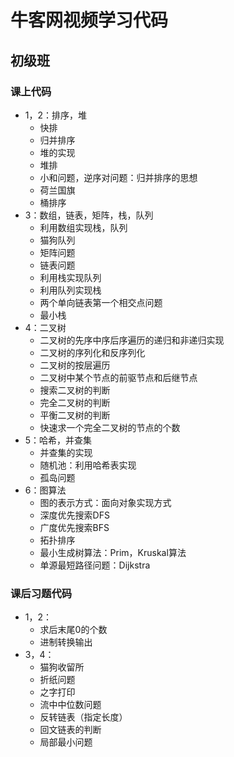 # 牛客网视频学习代码
## 初级班
### 课上代码
- 1，2：排序，堆
	- 快排
	- 归并排序
	- 堆的实现
	- 堆排
	- 小和问题，逆序对问题：归并排序的思想
	- 荷兰国旗
	- 桶排序
- 3：数组，链表，矩阵，栈，队列
	- 利用数组实现栈，队列
	- 猫狗队列
	- 矩阵问题
	- 链表问题
	- 利用栈实现队列
	- 利用队列实现栈
	- 两个单向链表第一个相交点问题
	- 最小栈
- 4：二叉树
	- 二叉树的先序中序后序遍历的递归和非递归实现
	- 二叉树的序列化和反序列化
	- 二叉树的按层遍历
	- 二叉树中某个节点的前驱节点和后继节点
	- 搜索二叉树的判断
	- 完全二叉树的判断
	- 平衡二叉树的判断
	- 快速求一个完全二叉树的节点的个数
- 5：哈希，并查集
	- 并查集的实现
	- 随机池：利用哈希表实现
	- 孤岛问题
- 6：图算法 
	- 图的表示方式：面向对象实现方式
	- 深度优先搜索DFS
	- 广度优先搜索BFS
	- 拓扑排序
	- 最小生成树算法：Prim，Kruskal算法
	- 单源最短路径问题：Dijkstra

### 课后习题代码
- 1，2：
	- 求后末尾0的个数
	- 进制转换输出
- 3，4：
	- 猫狗收留所
	- 折纸问题
	- 之字打印
	- 流中中位数问题
	- 反转链表（指定长度）
	- 回文链表的判断
	- 局部最小问题
	
	
